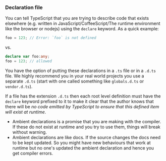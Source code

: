 ### Declaration file
You can tell TypeScript that you are trying to describe code that exists elsewhere (e.g. written in JavaScript/CoffeeScript/The runtime environment like the browser or nodejs) using the `declare` keyword. As a quick example: 

```ts
foo = 123; // Error: `foo` is not defined
```
vs.
```ts
declare var foo:any;
foo = 123; // allowed 
```

You have the option of putting these declarations in a `.ts` file or in a `.d.ts` file. We highly recommend you in your real world projects you use a separate `.d.ts` (start with one called something like `globals.d.ts` or `vendor.d.ts`).

If a file has the extension `.d.ts` then each root level definition must have the `declare` keyword prefixed to it to make it clear that the author knows that there will be *no code emitted by TypeScript to ensure that this defined item will exist at runtime*. 

> 
* Ambient declarations is a promise that you are making with the compiler. If these do not exist at runtime and you try to use them, things will break without warning.
* Ambient declarations are like docs. If the source changes the docs need to be kept updated. So you might have new behaviours that work at runtime but no one's updated the ambient declaration and hence you get compiler errors.
